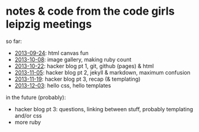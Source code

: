# notes & code from the code girls leipzig meetings

so far:

* [2013-09-24][]: html canvas fun
* [2013-10-08][]: image gallery, making ruby count
* [2013-10-22][]: hacker blog pt 1, git, github (pages) & html
* [2013-11-05][]: hacker blog pt 2, jekyll & markdown, maximum confusion
* [2013-11-19][]: hacker blog pt 3, recap (& templating)
* [2013-12-03][]: hello css, hello templates

in the future (probably):

* hacker blog pt 3: questions, linking between stuff, probably
  templating and/or css
* more ruby

[2013-09-24]: 2013-09-24-canvas-fun.md
[2013-10-08]: 2013-10-08-image-gallery-and-ruby-can-count.md
[2013-10-22]: 2013-10-22-hacker-blog-pt-1.md
[2013-11-05]: 2013-11-05-hacker-blog-pt-2.md
[2013-11-19]: 2013-11-19-hacker-blog-pt-3.md
[2013-12-03]: 2013-12-03-hello-css-hello-templates.md
